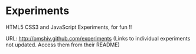 Experiments
===========

HTML5 CSS3 and JavaScript Experiments, for fun !!

URL: http://omshiv.github.com/experiments 
(Links to individual experiments not updated. Access them from their README)


